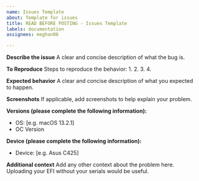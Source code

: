 ```yaml
---
name: Issues Template
about: Template for issues
title: READ BEFORE POSTING - Issues Template
labels: documentation
assignees: meghan06

---
```


**Describe the issue**
A clear and concise description of what the bug is.

**To Reproduce**
Steps to reproduce the behavior:
1.
2.
3.
4.

**Expected behavior**
A clear and concise description of what you expected to happen.

**Screenshots**
If applicable, add screenshots to help explain your problem.

**Versions (please complete the following information):**
 - OS: [e.g. macOS 13.2.1]
 - OC Version

**Device (please complete the following information):**
 - Device: [e.g. Asus C425]

**Additional context**
Add any other context about the problem here. Uploading your EFI without your serials would be useful.

